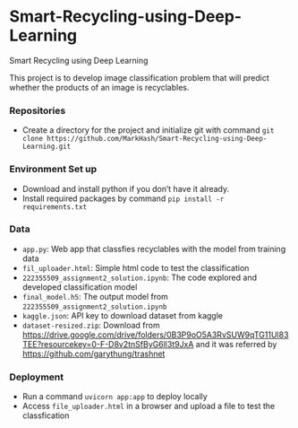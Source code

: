 # Smart-Recycling-using-Deep-Learning
Smart Recycling using Deep Learning

This project is to develop image classification problem that will predict whether the products of an image is recyclables.

### Repositories
* Create a directory for the project and initialize git with command `git clone https://github.com/MarkHash/Smart-Recycling-using-Deep-Learning.git`

### Environment Set up
* Download and install python if you don’t have it already.
* Install required packages by command `pip install -r requirements.txt`

### Data
* `app.py`: Web app that classfies recyclables with the model from training data
* `fil_uploader.html`: Simple html code to test the classification
* `222355509_assignment2_solution.ipynb`: The code explored and developed classification model
* `final_model.h5`: The output model from `222355509_assignment2_solution.ipynb`
* `kaggle.json`: API key to download dataset from kaggle
* `dataset-resized.zip`: Download from https://drive.google.com/drive/folders/0B3P9oO5A3RvSUW9qTG11Ul83TEE?resourcekey=0-F-D8v2tnSfByG6ll3t9JxA and it was referred by https://github.com/garythung/trashnet

### Deployment
* Run a command `uvicorn app:app` to deploy locally
* Access `file_uploader.html` in a browser and upload a file to test the classfication
